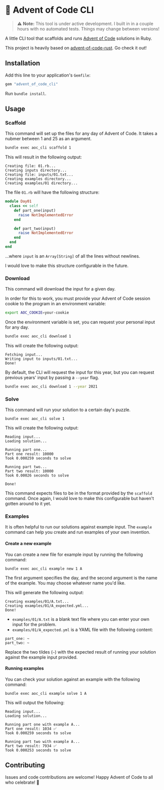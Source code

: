 # 🎄 Advent of Code CLI

> ⚠️ **Note:** This tool is under active development. I built in in a couple hours with no automated tests. Things may change between versions!

A little CLI tool that scaffolds and runs [Advent of Code](https://adventofcode.com) solutions in Ruby.

This project is heavily based on [advent-of-code-rust](https://github.com/arturopala/advent-of-code-rust). Go check it out!

## Installation

Add this line to your application's `Gemfile`:

```ruby
gem "advent_of_code_cli"
```

Run `bundle install`.

## Usage

### Scaffold

This command will set up the files for any day of Advent of Code. It takes a nubmer between 1 and 25 as an argument.

```bash
bundle exec aoc_cli scaffold 1
```

This will result in the following output:

```
Creating file: 01.rb...
Creating inputs directory...
Creating file: inputs/01.txt...
Creating examples directory...
Creating examples/01 directory...
```

The file `01.rb` will have the following structure:

```rb
module Day01
  class << self
    def part_one(input)
      raise NotImplementedError
    end

    def part_two(input)
      raise NotImplementedError
    end
  end
end
```

...where `input` is an `Array[String]` of all the lines without newlines.

I would love to make this structure configurable in the future.

### Download

This command will download the input for a given day.

In order for this to work, you must provide your Advent of Code session cookie to the program in an environment variable:

```bash
export AOC_COOKIE=your-cookie
```

Once the environment variable is set, you can request your personal input for any day.

```bash
bundle exec aoc_cli download 1
```

This will create the following output:

```
Fetching input...
Writing input to inputs/01.txt...
Done!
```

By default, the CLI will request the input for this year, but you can request previous years' input by passing a `--year` flag.

```bash
bundle exec aoc_cli download 1 --year 2021
```

### Solve

This command will run your solution to a certain day's puzzle.

```
bundle exec aoc_cli solve 1
```

This will create the following output:

```
Reading input...
Loading solution...

Running part one...
Part one result: 10000
Took 0.000259 seconds to solve

Running part two...
Part two result: 10000
Took 0.00026 seconds to solve

Done!
```

This command expects files to be in the format provided by the `scaffold` command. Once again, I would love to make this configurable but haven't gotten around to it yet.

### Examples

It is often helpful to run our solutions against example input. The `example` command can help you create and run examples of your own invention.

#### Create a new example

You can create a new file for example input by running the following command:

```
bundle exec aoc_cli example new 1 A
```

The first argument specifies the day, and the second argument is the name of the example. You may choose whatever name you'd like.

This will generate the following output:

```
Creating examples/01/A.txt...
Creating examples/01/A_expected.yml...
Done!
```

- `examples/01/A.txt` is a blank text file where you can enter your own input for the problem.
- `examples/01/A_expected.yml` is a YAML file with the following content:

```
part_one: ~
part_two: ~
```

Replace the two tildes (`~`) with the expected result of running your solution against the example input provided.

#### Running examples

You can check your solution against an example with the following command:

```
bundle exec aoc_cli example solve 1 A
```

This will output the following:

```
Reading input...
Loading solution...

Running part one with example A...
Part one result: 1034 ✅
Took 0.000259 seconds to solve

Running part two with example A...
Part two result: 7934 ✅
Took 0.000253 seconds to solve
```

## Contributing

Issues and code contributions are welcome! Happy Advent of Code to all who celebrate! 🎁
